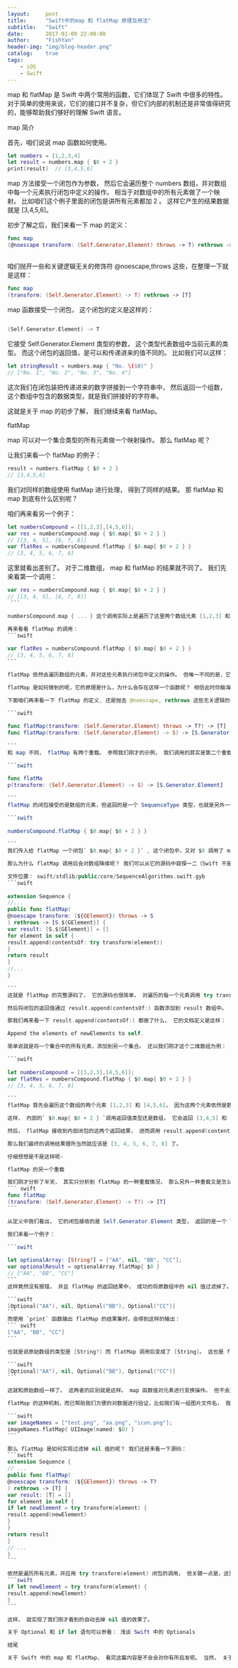 ```yaml
---
layout:     post
title:      "Swift中的map 和 flatMap 原理及用法"
subtitle:   "Swift"
date:       2017-01-09 22:00:00
author:     "FishYan"
header-img: "img/blog-header.png" 
catalog:    true
tags:
    - iOS
    - Swift
---
```


map 和 flatMap 是 Swift 中两个常用的函数，它们体现了 Swift 中很多的特性。对于简单的使用来说，它们的接口并不复杂，但它们内部的机制还是非常值得研究的，能够帮助我们够好的理解 Swift 语言。

map 简介

首先，咱们说说 map 函数如何使用。
 ```swift
let numbers = [1,2,3,4]
let result = numbers.map { $0 + 2 }
print(result)  // [3,4,5,6]
 ```

map 方法接受一个闭包作为参数， 然后它会遍历整个 numbers 数组，并对数组中每一个元素执行闭包中定义的操作。 相当于对数组中的所有元素做了一个映射。 比如咱们这个例子里面的闭包是讲所有元素都加 2 。 这样它产生的结果数据就是 [3,4,5,6]。

初步了解之后，我们来看一下 map 的定义：

```swift
func map
(@noescape transform: (Self.Generator.Element) throws -> T) rethrows -> [T]
 
```
咱们抛开一些和关键逻辑无关的修饰符 @noescape,throws 这些，在整理一下就是这样：
```swift
func map
(transform: (Self.Generator.Element) -> T) rethrows -> [T]
 ```

map 函数接受一个闭包， 这个闭包的定义是这样的：

```swift
 
(Self.Generator.Element) -> T
 ```

它接受 Self.Generator.Element 类型的参数， 这个类型代表数组中当前元素的类型。 而这个闭包的返回值，是可以和传递进来的值不同的。 比如我们可以这样：

```swift
let stringResult = numbers.map { "No. \($0)" }
// ["No. 1", "No. 2", "No. 3", "No. 4"]
```	

这次我们在闭包装把传递进来的数字拼接到一个字符串中， 然后返回一个组数， 这个数组中包含的数据类型，就是我们拼接好的字符串。

这就是关于 map 的初步了解， 我们继续来看 flatMap。

flatMap

map 可以对一个集合类型的所有元素做一个映射操作。 那么 flatMap 呢？

让我们来看一个 flatMap 的例子：

```swift
result = numbers.flatMap { $0 + 2 }
// [3,4,5,6]
```

我们对同样的数组使用 flatMap 进行处理， 得到了同样的结果。 那 flatMap 和 map 到底有什么区别呢？

咱们再来看另一个例子：

```swift
let numbersCompound = [[1,2,3],[4,5,6]];
var res = numbersCompound.map { $0.map{ $0 + 2 } }
// [[3, 4, 5], [6, 7, 8]]
var flatRes = numbersCompound.flatMap { $0.map{ $0 + 2 } }
// [3, 4, 5, 6, 7, 8]
``` 

这里就看出差别了。 对于二维数组， map 和 flatMap 的结果就不同了。 我们先来看第一个调用：
````swift
var res = numbersCompound.map { $0.map{ $0 + 2 } }
// [[3, 4, 5], [6, 7, 8]]
 ```

numbersCompound.map { ... } 这个调用实际上是遍历了这里两个数组元素 [1,2,3] 和 [4,5,6]。 因为这两个元素依然是数组，所以我们可以对他们再次调用 map 函数：`$0.map{ $0 + 2 }`。 这个内部的调用最终将数组中所有的元素加 2。

再来看看 flatMap 的调用：
```swift
 
var flatRes = numbersCompound.flatMap { $0.map{ $0 + 2 } }
// [3, 4, 5, 6, 7, 8]
```

flatMap 依然会遍历数组的元素，并对这些元素执行闭包中定义的操作。 但唯一不同的是，它对最终的结果进行了所谓的 “降维” 操作。 本来原始数组是一个二维的， 但经过 flatMap 之后，它变成一维的了。

flatMap 是如何做到的呢，它的原理是什么，为什么会存在这样一个函数呢？ 相信此时你脑海中肯定会浮现出类似的问题。

下面咱们再来看一下 flatMap 的定义, 还是抛去 @noescape, rethrows 这些无关逻辑的关键字：

```swift
 
func flatMap(transform: (Self.Generator.Element) throws -> T?) -> [T]
func flatMap(transform: (Self.Generator.Element) -> S) -> [S.Generator.Element]
 
```
和 map 不同， flatMap 有两个重载。 参照我们刚才的示例， 我们调用的其实是第二个重载：

```swift
 
func flatMa
p(transform: (Self.Generator.Element) -> S) -> [S.Generator.Element]
 
```
flatMap 的闭包接受的是数组的元素，但返回的是一个 SequenceType 类型，也就是另外一个数组。 这从我们刚才这个调用中不难看出：

```swift
 
numbersCompound.flatMap { $0.map{ $0 + 2 } }
 
```
我们传入给 flatMap 一个闭包` $0.map{ $0 + 2 }` , 这个闭包中，又对 $0 调用了 map 方法， 从 map 方法的定义中我们能够知道，它返回的还是一个集合类型，也就是 SequenceType。 所以我们这个 flatMap 的调用对应的就是第二个重载形式。

那么为什么 flatMap 调用后会对数组降维呢？ 我们可以从它的源码中窥探一二（Swift 不是开源了吗~）。

文件位置： swift/stdlib/public/core/SequenceAlgorithms.swift.gyb
```swift
 
extension Sequence {
//...
public func flatMap(
@noescape transform: (${GElement}) throws -> S
) rethrows -> [S.${GElement}] {
var result: [S.${GElement}] = []
for element in self {
result.append(contentsOf: try transform(element))
}
return result
}
//...
}
 
```
这就是 flatMap 的完整源码了， 它的源码也很简单， 对遍历的每一个元素调用 try transform(element)。 transform 函数就是我们传递进来的闭包。

然后将闭包的返回值通过 result.append(contentsOf:) 函数添加到 result 数组中。

那我们再来看一下 result.append(contentsOf:) 都做了什么， 它的文档定义是这样：

Append the elements of newElements to self.

简单说就是将一个集合中的所有元素，添加到另一个集合。 还以我们刚才这个二维数组为例：

```swift
 
let numbersCompound = [[1,2,3],[4,5,6]];
var flatRes = numbersCompound.flatMap { $0.map{ $0 + 2 } }
// [3, 4, 5, 6, 7, 8]
 
```
flatMap 首先会遍历这个数组的两个元素 [1,2,3] 和 [4,5,6]， 因为这两个元素依然是数组， 所以我们可以对他们再进行 map 操作：` $0.map{ $0 + 2 }`。

这样， 内部的` $0.map{ $0 + 2 } `调用返回值类型还是数组， 它会返回 [3,4,5] 和 [6,7,8]。

然后， flatMap 接收到内部闭包的这两个返回结果， 进而调用 result.append(contentsOf:) 将它们的数组中的内容添加到结果集中，而不是数组本身。

那么我们最终的调用结果理所当然就应该是 [3, 4, 5, 6, 7, 8] 了。

仔细想想是不是这样呢~

flatMap 的另一个重载

我们刚才分析了半天， 其实只分析到 flatMap 的一种重载情况， 那么另外一种重载又是怎么回事呢：
``` swift
func flatMap
(transform: (Self.Generator.Element) -> T?) -> [T]
```

从定义中我们看出， 它的闭包接收的是 Self.Generator.Element 类型， 返回的是一个 T? 。 我们都知道，在 Swift 中类型后面跟随一个 ?， 代表的是 Optional 值。 也就是说这个重载中接收的闭包返回的是一个 Optional 值。 更进一步来说，就是闭包可以返回 nil。

我们来看一个例子：

```swift
 
let optionalArray: [String?] = ["AA", nil, "BB", "CC"];
var optionalResult = optionalArray.flatMap{ $0 }
// ["AA", "BB", "CC"]
```
这样竟然没有报错， 并且 flatMap 的返回结果中， 成功的将原数组中的 nil 值过滤掉了。 再仔细观察，你会发现更多。 使用 flatMap 调用之后， 数组中的所有元素都被解包了， 如果同样使用 print 函数输出原始数组的话， 大概会得到这样的结果:

```swift
[Optional("AA"), nil, Optional("BB"), Optional("CC")]
```
而使用 `print` 函数输出 flatMap 的结果集时，会得到这样的输出：
``` swift
["AA", "BB", "CC"]
```

也就是说原始数组的类型是 [String?] 而 flatMap 调用后变成了 [String]。 这也是 flatMap 和 map 的一个重大区别。 如果同样的数组，我们使用 map 来调用， 得到的是这样的输出：

```swift
[Optional("AA"), nil, Optional("BB"), Optional("CC")]
```

这就和原始数组一样了。 这两者的区别就是这样。 map 函数值对元素进行变换操作。 但不会对数组的结构造成影响。 而 flatMap 会影响数组的结构。再进一步分析之前，我们暂且这样理解。

flatMap 的这种机制，而已帮助我们方便的对数据进行验证，比如我们有一组图片文件名， 我们可以使用 flatMap 将无效的图片过滤掉：

```swift
var imageNames = ["test.png", "aa.png", "icon.png"];
imageNames.flatMap{ UIImage(named: $0) }
``` 

那么 flatMap 是如何实现过滤掉 nil 值的呢？ 我们还是来看一下源码：
```swift
extension Sequence {
// ...
public func flatMap(
@noescape transform: (${GElement}) throws -> T?
) rethrows -> [T] {
var result: [T] = []
for element in self {
if let newElement = try transform(element) {
result.append(newElement)
}
}
return result
}
// ...
}
```

依然是遍历所有元素，并应用 try transform(element) 闭包的调用， 但关键一点是，这里面用到了 if let 语句， 对那些只有解包成功的元素，才会添加到结果集中:
```swift
if let newElement = try transform(element) {
result.append(newElement)
}
``` 

这样， 就实现了我们刚才看到的自动去掉 nil 值的效果了。

关于 Optional 和 if let 语句可以参看： 浅谈 Swift 中的 Optionals

结尾

关于 Swift 中的 map 和 flatMap， 看完这篇内容是不会会对你有所启发呢。 当然， 关于这两个函数我们这里并没有完全讨论完。 它们背后还有着更多的思想。 

